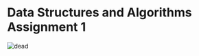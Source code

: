 # Data Structures and Algorithms Assignment 1
![dead](https://user-images.githubusercontent.com/65378401/172193083-370f04d1-9eb8-4873-9aee-35a8813b4e82.png)
